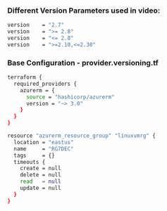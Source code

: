 
### Different Version Parameters used in video:
```sh
version    = "2.7"
version    = ">= 2.8"
version    = "<= 2.8"
version    = ">=2.10,<=2.30"
```

### Base Configuration - provider.versioning.tf

```sh
terraform {
  required_providers {
    azurerm = {
      source = "hashicorp/azurerm"
      version = "~> 3.0"
    }
  }
}

resource "azurerm_resource_group" "linuxvmrg" {
  location = "eastus"
  name     = "RG7DEC"
  tags     = {}
  timeouts {
    create = null
    delete = null
    read   = null
    update = null
  }
}
```
